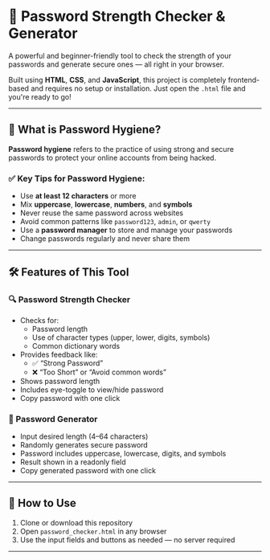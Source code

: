 # 🔐 Password Strength Checker & Generator

A powerful and beginner-friendly tool to check the strength of your passwords and generate secure ones — all right in your browser.

Built using **HTML**, **CSS**, and **JavaScript**, this project is completely frontend-based and requires no setup or installation. Just open the `.html` file and you're ready to go!

---

## 🧼 What is Password Hygiene?

**Password hygiene** refers to the practice of using strong and secure passwords to protect your online accounts from being hacked.

### ✅ Key Tips for Password Hygiene:
- Use **at least 12 characters** or more
- Mix **uppercase**, **lowercase**, **numbers**, and **symbols**
- Never reuse the same password across websites
- Avoid common patterns like `password123`, `admin`, or `qwerty`
- Use a **password manager** to store and manage your passwords
- Change passwords regularly and never share them

---

## 🛠️ Features of This Tool

### 🔍 Password Strength Checker
- Checks for:
  - Password length
  - Use of character types (upper, lower, digits, symbols)
  - Common dictionary words
- Provides feedback like:
  - ✅ “Strong Password”
  - ❌ “Too Short” or “Avoid common words”
- Shows password length
- Includes eye-toggle to view/hide password
- Copy password with one click

### 🔐 Password Generator
- Input desired length (4–64 characters)
- Randomly generates secure password
- Password includes uppercase, lowercase, digits, and symbols
- Result shown in a readonly field
- Copy generated password with one click

---

## 🚀 How to Use

1. Clone or download this repository
2. Open `password_checker.html` in any browser
3. Use the input fields and buttons as needed — no server required

---